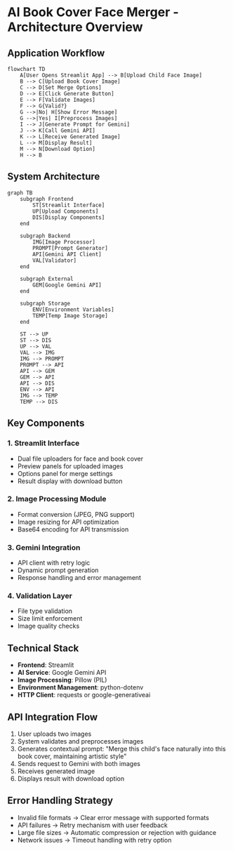 # AI Book Cover Face Merger - Architecture Overview

## Application Workflow

```mermaid
flowchart TD
    A[User Opens Streamlit App] --> B[Upload Child Face Image]
    B --> C[Upload Book Cover Image]
    C --> D[Set Merge Options]
    D --> E[Click Generate Button]
    E --> F[Validate Images]
    F --> G{Valid?}
    G -->|No| H[Show Error Message]
    G -->|Yes| I[Preprocess Images]
    I --> J[Generate Prompt for Gemini]
    J --> K[Call Gemini API]
    K --> L[Receive Generated Image]
    L --> M[Display Result]
    M --> N[Download Option]
    H --> B
```

## System Architecture

```mermaid
graph TB
    subgraph Frontend
        ST[Streamlit Interface]
        UP[Upload Components]
        DIS[Display Components]
    end
    
    subgraph Backend
        IMG[Image Processor]
        PROMPT[Prompt Generator]
        API[Gemini API Client]
        VAL[Validator]
    end
    
    subgraph External
        GEM[Google Gemini API]
    end
    
    subgraph Storage
        ENV[Environment Variables]
        TEMP[Temp Image Storage]
    end
    
    ST --> UP
    ST --> DIS
    UP --> VAL
    VAL --> IMG
    IMG --> PROMPT
    PROMPT --> API
    API --> GEM
    GEM --> API
    API --> DIS
    ENV --> API
    IMG --> TEMP
    TEMP --> DIS
```

## Key Components

### 1. **Streamlit Interface**
- Dual file uploaders for face and book cover
- Preview panels for uploaded images
- Options panel for merge settings
- Result display with download button

### 2. **Image Processing Module**
- Format conversion (JPEG, PNG support)
- Image resizing for API optimization
- Base64 encoding for API transmission

### 3. **Gemini Integration**
- API client with retry logic
- Dynamic prompt generation
- Response handling and error management

### 4. **Validation Layer**
- File type validation
- Size limit enforcement
- Image quality checks

## Technical Stack

- **Frontend**: Streamlit
- **AI Service**: Google Gemini API
- **Image Processing**: Pillow (PIL)
- **Environment Management**: python-dotenv
- **HTTP Client**: requests or google-generativeai

## API Integration Flow

1. User uploads two images
2. System validates and preprocesses images
3. Generates contextual prompt: "Merge this child's face naturally into this book cover, maintaining artistic style"
4. Sends request to Gemini with both images
5. Receives generated image
6. Displays result with download option

## Error Handling Strategy

- Invalid file formats → Clear error message with supported formats
- API failures → Retry mechanism with user feedback
- Large file sizes → Automatic compression or rejection with guidance
- Network issues → Timeout handling with retry option